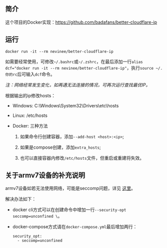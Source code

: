 ## 简介

这个项目的Docker实现：https://github.com/badafans/better-cloudflare-ip

## 运行

```
docker run -it --rm nevinee/better-cloudflare-ip
```

如需要经常使用，可修改`~/.bashrc`或`~/.zshrc`，在最后添加一行`alias dcf="docker run -it --rm nevinee/better-cloudflare-ip"`，执行`source ~/.你的rc`后可输入`dcf`命令。

*注：网络经常发生变化，如再遇无法连接的情况，可再次运行查找最优IP。*

根据输出的ip修改hosts：

- Windows: C:\Windows\System32\Drivers\etc\hosts

- Linux: /etc/hosts

- Docker: 三种方法

    1. 如果命令行创建容器，添加`--add-host <host>:<ip>`; 

    2. 如果是compose创建，添加`extra_hosts`; 

    3. 也可以直接容器内修改`/etc/hosts`文件，但重启或重建将失效。

## 关于armv7设备的补充说明

armv7设备如若无法使用网络，可能是seccomp问题，详见 [这里](https://wiki.alpinelinux.org/wiki/Release_Notes_for_Alpine_3.13.0)。

解决办法如下：

- docker cli方式可以在创建命令中增加一行`--security-opt seccomp=unconfined \`。

- docker-compose方式请在`docker-compose.yml`最后增加两行：

    ```
    security_opt:
      - seccomp=unconfined
    ```
